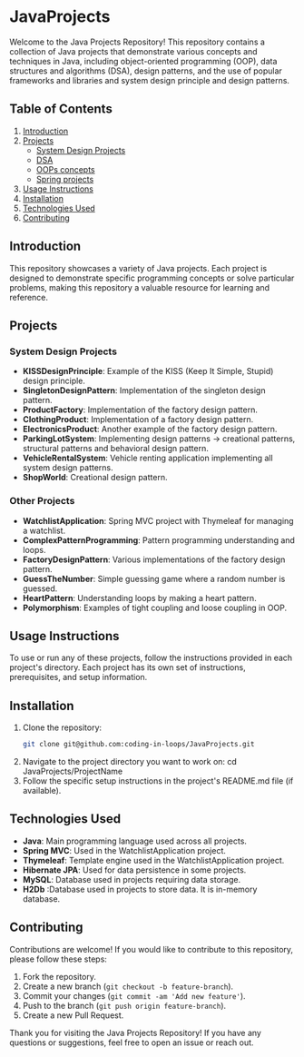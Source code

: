 # JavaProjects

Welcome to the Java Projects Repository! This repository contains a collection of Java projects that demonstrate various concepts and techniques in Java, including object-oriented programming (OOP), data structures and algorithms (DSA), design patterns, and the use of popular frameworks and libraries and system design principle and design patterns.

## Table of Contents
1. [Introduction](#introduction)
2. [Projects](#projects)
    - [System Design Projects](#system-design-projects)
    - [DSA](#dsa-projects)
    - [OOPs concepts](#ops-projects)
    - [Spring projects](#spring-projects)
3. [Usage Instructions](#usage-instructions)
4. [Installation](#installation)
5. [Technologies Used](#technologies-used)
6. [Contributing](#contributing)

## Introduction
This repository showcases a variety of Java projects. Each project is designed to demonstrate specific programming concepts or solve particular problems, making this repository a valuable resource for learning and reference.

## Projects
### System Design Projects
- **KISSDesignPrinciple**: Example of the KISS (Keep It Simple, Stupid) design principle.
- **SingletonDesignPattern**: Implementation of the singleton design pattern.
- **ProductFactory**: Implementation of the factory design pattern.
- **ClothingProduct**: Implementation of a factory design pattern.
- **ElectronicsProduct**: Another example of the factory design pattern.
- **ParkingLotSystem**: Implementing design patterns -> creational patterns, structural patterns and behavioral design pattern.
- **VehicleRentalSystem**: Vehicle renting application implementing all system design patterns.
- **ShopWorld**: Creational design pattern.

### Other Projects
- **WatchlistApplication**: Spring MVC project with Thymeleaf for managing a watchlist.
- **ComplexPatternProgramming**: Pattern programming understanding and loops.
- **FactoryDesignPattern**: Various implementations of the factory design pattern.
- **GuessTheNumber**: Simple guessing game where a random number is guessed.
- **HeartPattern**: Understanding loops by making a heart pattern.
- **Polymorphism**: Examples of tight coupling and loose coupling in OOP.


## Usage Instructions
To use or run any of these projects, follow the instructions provided in each project's directory. Each project has its own set of instructions, prerequisites, and setup information.

## Installation
1. Clone the repository:
   ```bash
   git clone git@github.com:coding-in-loops/JavaProjects.git
2. Navigate to the project directory you want to work on:
cd JavaProjects/ProjectName
3. Follow the specific setup instructions in the project's README.md file (if available).

## Technologies Used
- **Java**: Main programming language used across all projects.
- **Spring MVC**: Used in the WatchlistApplication project.
- **Thymeleaf**: Template engine used in the WatchlistApplication project.
- **Hibernate JPA**: Used for data persistence in some projects.
- **MySQL**: Database used in projects requiring data storage.
- **H2Db** :Database used in projects to store data. It is in-memory database.

## Contributing
Contributions are welcome! If you would like to contribute to this repository, please follow these steps:
1. Fork the repository.
2. Create a new branch (`git checkout -b feature-branch`).
3. Commit your changes (`git commit -am 'Add new feature'`).
4. Push to the branch (`git push origin feature-branch`).
5. Create a new Pull Request.

Thank you for visiting the Java Projects Repository! If you have any questions or suggestions, feel free to open an issue or reach out.

